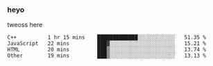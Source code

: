 ### heyo
tweoss here

<!--START_SECTION:waka-->

```text
C++          1 hr 15 mins    █████████████░░░░░░░░░░░░   51.35 %
JavaScript   22 mins         ███▓░░░░░░░░░░░░░░░░░░░░░   15.21 %
HTML         20 mins         ███▒░░░░░░░░░░░░░░░░░░░░░   13.74 %
Other        19 mins         ███▒░░░░░░░░░░░░░░░░░░░░░   13.13 %
```

<!--END_SECTION:waka-->

<!--
**Tweoss/tweoss** is a ✨ _special_ ✨ repository because its `README.md` (this file) appears on your GitHub profile.

Here are some ideas to get you started:

- 🔭 I’m currently working on ...
- 🌱 I’m currently learning ...
- 👯 I’m looking to collaborate on ...
- 🤔 I’m looking for help with ...
- 💬 Ask me about ...
- 📫 How to reach me: ...
- 😄 Pronouns: ...
- ⚡ Fun fact: ...
-->
